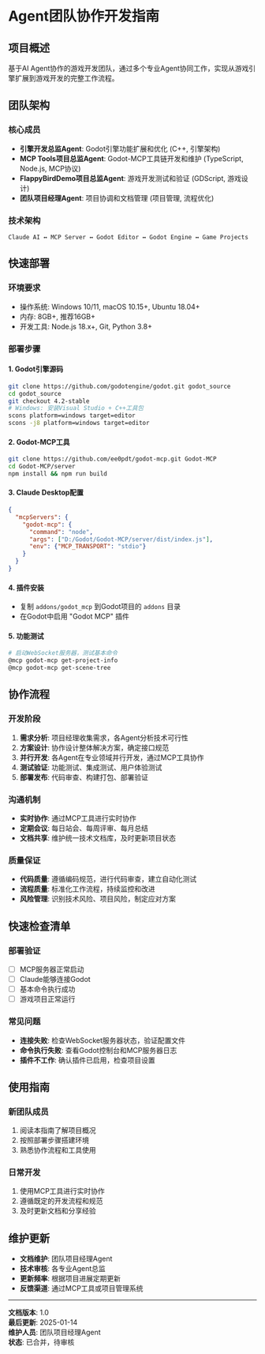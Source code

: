 # Agent团队协作开发指南

## 项目概述

基于AI Agent协作的游戏开发团队，通过多个专业Agent协同工作，实现从游戏引擎扩展到游戏开发的完整工作流程。

## 团队架构

### 核心成员
- **引擎开发总监Agent**: Godot引擎功能扩展和优化 (C++, 引擎架构)
- **MCP Tools项目总监Agent**: Godot-MCP工具链开发和维护 (TypeScript, Node.js, MCP协议)
- **FlappyBirdDemo项目总监Agent**: 游戏开发测试和验证 (GDScript, 游戏设计)
- **团队项目经理Agent**: 项目协调和文档管理 (项目管理, 流程优化)

### 技术架构
```
Claude AI ↔ MCP Server ↔ Godot Editor ↔ Godot Engine ↔ Game Projects
```

## 快速部署

### 环境要求
- 操作系统: Windows 10/11, macOS 10.15+, Ubuntu 18.04+
- 内存: 8GB+, 推荐16GB+
- 开发工具: Node.js 18.x+, Git, Python 3.8+

### 部署步骤

#### 1. Godot引擎源码
```bash
git clone https://github.com/godotengine/godot.git godot_source
cd godot_source
git checkout 4.2-stable
# Windows: 安装Visual Studio + C++工具包
scons platform=windows target=editor
scons -j8 platform=windows target=editor
```

#### 2. Godot-MCP工具
```bash
git clone https://github.com/ee0pdt/godot-mcp.git Godot-MCP
cd Godot-MCP/server
npm install && npm run build
```

#### 3. Claude Desktop配置
```json
{
  "mcpServers": {
    "godot-mcp": {
      "command": "node",
      "args": ["D:/Godot/Godot-MCP/server/dist/index.js"],
      "env": {"MCP_TRANSPORT": "stdio"}
    }
  }
}
```

#### 4. 插件安装
- 复制 `addons/godot_mcp` 到Godot项目的 `addons` 目录
- 在Godot中启用 "Godot MCP" 插件

#### 5. 功能测试
```bash
# 启动WebSocket服务器，测试基本命令
@mcp godot-mcp get-project-info
@mcp godot-mcp get-scene-tree
```

## 协作流程

### 开发阶段
1. **需求分析**: 项目经理收集需求，各Agent分析技术可行性
2. **方案设计**: 协作设计整体解决方案，确定接口规范
3. **并行开发**: 各Agent在专业领域并行开发，通过MCP工具协作
4. **测试验证**: 功能测试、集成测试、用户体验测试
5. **部署发布**: 代码审查、构建打包、部署验证

### 沟通机制
- **实时协作**: 通过MCP工具进行实时协作
- **定期会议**: 每日站会、每周评审、每月总结
- **文档共享**: 维护统一技术文档库，及时更新项目状态

### 质量保证
- **代码质量**: 遵循编码规范，进行代码审查，建立自动化测试
- **流程质量**: 标准化工作流程，持续监控和改进
- **风险管理**: 识别技术风险、项目风险，制定应对方案

## 快速检查清单

### 部署验证
- [ ] MCP服务器正常启动
- [ ] Claude能够连接Godot
- [ ] 基本命令执行成功
- [ ] 游戏项目正常运行

### 常见问题
- **连接失败**: 检查WebSocket服务器状态，验证配置文件
- **命令执行失败**: 查看Godot控制台和MCP服务器日志
- **插件不工作**: 确认插件已启用，检查项目设置

## 使用指南

### 新团队成员
1. 阅读本指南了解项目概况
2. 按照部署步骤搭建环境
3. 熟悉协作流程和工具使用

### 日常开发
1. 使用MCP工具进行实时协作
2. 遵循既定的开发流程和规范
3. 及时更新文档和分享经验

## 维护更新

- **文档维护**: 团队项目经理Agent
- **技术审核**: 各专业Agent总监
- **更新频率**: 根据项目进展定期更新
- **反馈渠道**: 通过MCP工具或项目管理系统

---

**文档版本**: 1.0  
**最后更新**: 2025-01-14  
**维护人员**: 团队项目经理Agent  
**状态**: 已合并，待审核
